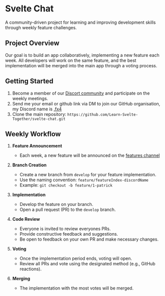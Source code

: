# Svelte Chat

A community-driven project for learning and improving development skills through weekly feature challenges.

## Project Overview

Our goal is to build an app collaboratively, implementing a new feature each week. All developers will work on the same feature, and the best implementation will be merged into the main app through a voting process.

## Getting Started

1. Become a member of our [Discort community](https://discord.gg/6J3f7NkETs) and participate on the weekly meetings.
2. Send me your email or github link via DM to join our GitHub organisation, my Discord name is [.fx4](https://discordapp.com/users/405406280140849162) 
3. Clone the main repository: `https://github.com/Learn-Svelte-Together/svelte-chat.git`

## Weekly Workflow

1. **Feature Announcement**
   - Each week, a new feature will be announced on the [features channel](https://discord.gg/eUs9veBEua)

2. **Branch Creation**
   - Create a new branch from `develop` for your feature implementation.
   - Use the naming convention: `feature/featureIndex-discordName`
   - Example: `git checkout -b feature/1-patrick`

3. **Implementation**
   - Develop the feature on your branch.
   - Open a pull request (PR) to the `develop` branch.

4. **Code Review**
   - Everyone is invited to review everyones PRs.
   - Provide constructive feedback and suggestions.
   - Be open to feedback on your own PR and make necessary changes.

5. **Voting**
   - Once the implementation period ends, voting will open.
   - Review all PRs and vote using the designated method (e.g., GitHub reactions).

6. **Merging**
   - The implementation with the most votes will be merged.